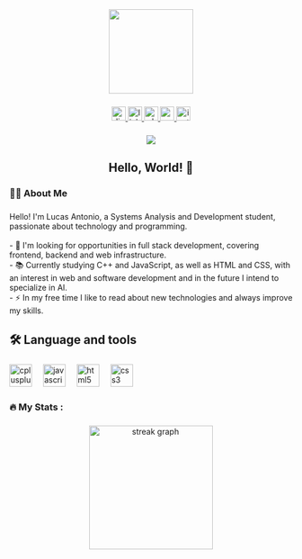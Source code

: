 <div align="center">
  <img height="150" src=""  />
</div>

###

<div align="center">
  <a href="discord.com/users/1258979997549461627" target="_blank">
    <img src="https://img.shields.io/static/v1?message=Discord&logo=discord&label=&color=7289DA&logoColor=white&labelColor=&style=for-the-badge" height="25" alt="discord logo"  />
  </a>
  <a href="https://www.linkedin.com/in/lucas-antonio-50721a353/" target="_blank">
    <img src="https://img.shields.io/static/v1?message=LinkedIn&logo=linkedin&label=&color=0077B5&logoColor=white&labelColor=&style=for-the-badge" height="25" alt="linkedin logo"  />
  </a>
  <a href="https://w.app/5lhbj9" target="_blank">
    <img src="https://img.shields.io/static/v1?message=Whatsapp&logo=whatsapp&label=&color=25D366&logoColor=white&labelColor=&style=for-the-badge" height="25" alt="whatsapp logo"  />
  </a>
  <a href="mailto:lucasantonio100700@gmail.com?subject=Contato%20via%20GitHub&body=Olá%20Lucas!%20Vi%20seu%20perfil%20no%20GitHub%20e%20gostaria%20de%20entrar%20em%20contato%20para%20conversarmos%20sobre%20oportunidades%20de%20colaboração%20ou%20projetos.%20Como%20posso%20ajudar?" target="_blank">
    <img src="https://img.shields.io/static/v1?message=Gmail&logo=gmail&label=&color=D14836&logoColor=white&labelColor=&style=for-the-badge" height="25" alt="gmail logo"  />
  </a>
  <a href="https://www.instagram.com/lukasxp.alt/" target="_blank">
    <img src="https://img.shields.io/static/v1?message=Instagram&logo=instagram&label=&color=E4405F&logoColor=white&labelColor=&style=for-the-badge" height="25" alt="instagram logo"  />
  </a>
</div>

###

<div align="center">
  <img src="https://visitor-badge.laobi.icu/badge?page_id=melointhecloud.melointhecloud&"  />
</div>

###

<h2 align="center">Hello, World! 👋</h2>

###

<h3 align="left">👩‍💻  About Me</h3>

###

<p align="left">Hello! I'm Lucas Antonio, a Systems Analysis and Development student, passionate about technology and programming.<br><br>- 💼 I'm looking for opportunities in full stack development, covering frontend, backend and web infrastructure.<br>- 📚 Currently studying C++ and JavaScript, as well as HTML and CSS, with an interest in web and software development and in the future I intend to specialize in AI.<br>- ⚡ In my free time I like to read about new technologies and always improve my skills.</p>

###

<h2 align="left">🛠 Language and tools</h2>

###

<div align="left">
  <img src="https://cdn.jsdelivr.net/gh/devicons/devicon/icons/cplusplus/cplusplus-original.svg" height="40" alt="cplusplus logo"  />
  <img width="12" />
  <img src="https://cdn.jsdelivr.net/gh/devicons/devicon/icons/javascript/javascript-original.svg" height="40" alt="javascript logo"  />
  <img width="12" />
  <img src="https://cdn.jsdelivr.net/gh/devicons/devicon/icons/html5/html5-original.svg" height="40" alt="html5 logo"  />
  <img width="12" />
  <img src="https://cdn.jsdelivr.net/gh/devicons/devicon/icons/css3/css3-original.svg" height="40" alt="css3 logo"  />
</div>

###

<h3 align="left">🔥   My Stats :</h3>

###

<div align="center">
  <img src="https://streak-stats.demolab.com?user=melointhecloud&locale=en&mode=daily&theme=dark&hide_border=false&border_radius=5&order=3" height="220" alt="streak graph"  />
</div>

###
